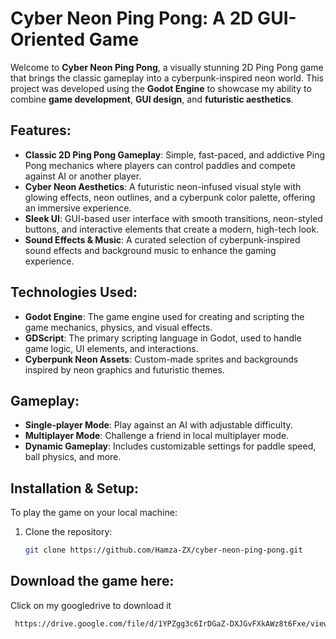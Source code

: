 # Cyber Neon Ping Pong: A 2D GUI-Oriented Game

Welcome to **Cyber Neon Ping Pong**, a visually stunning 2D Ping Pong game that brings the classic gameplay into a cyberpunk-inspired neon world. This project was developed using the **Godot Engine** to showcase my ability to combine **game development**, **GUI design**, and **futuristic aesthetics**.

## Features:
- **Classic 2D Ping Pong Gameplay**: Simple, fast-paced, and addictive Ping Pong mechanics where players can control paddles and compete against AI or another player.
- **Cyber Neon Aesthetics**: A futuristic neon-infused visual style with glowing effects, neon outlines, and a cyberpunk color palette, offering an immersive experience.
- **Sleek UI**: GUI-based user interface with smooth transitions, neon-styled buttons, and interactive elements that create a modern, high-tech look.
- **Sound Effects & Music**: A curated selection of cyberpunk-inspired sound effects and background music to enhance the gaming experience.

## Technologies Used:
- **Godot Engine**: The game engine used for creating and scripting the game mechanics, physics, and visual effects.
- **GDScript**: The primary scripting language in Godot, used to handle game logic, UI elements, and interactions.
- **Cyberpunk Neon Assets**: Custom-made sprites and backgrounds inspired by neon graphics and futuristic themes.

## Gameplay:
- **Single-player Mode**: Play against an AI with adjustable difficulty.
- **Multiplayer Mode**: Challenge a friend in local multiplayer mode.
- **Dynamic Gameplay**: Includes customizable settings for paddle speed, ball physics, and more.

## Installation & Setup:
To play the game on your local machine:
1. Clone the repository:
   ```bash
   git clone https://github.com/Hamza-ZX/cyber-neon-ping-pong.git

## Download the game here:
Click on my googledrive to download it
   ```bash
    https://drive.google.com/file/d/1YPZgg3c6IrDGaZ-DXJGvFXkAWz8t6Fxe/view?usp=drive_link
